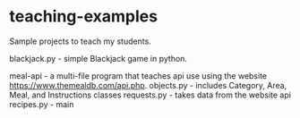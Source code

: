 # teaching-examples
Sample projects to teach my students.

blackjack.py - simple Blackjack game in python.

meal-api - a multi-file program that teaches api use using the website https://www.themealdb.com/api.php.
    objects.py  - includes Category, Area, Meal, and Instructions classes
    requests.py - takes data from the website api
    recipes.py  - main